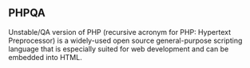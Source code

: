 ## PHPQA

Unstable/QA version of PHP (recursive acronym for PHP: Hypertext Preprocessor)
is a widely-used open source general-purpose scripting language that is
especially suited for web development and can be embedded into HTML.